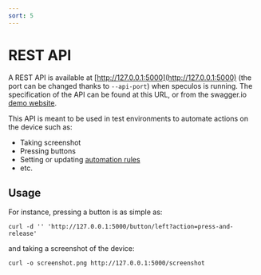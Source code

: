 ```yaml
---
sort: 5
---
```


# REST API

A REST API is available at [http://127.0.0.1:5000](http://127.0.0.1:5000) (the port can be changed thanks to `--api-port`) when speculos is running. The specification of the API can be found at this URL, or from the swagger.io [demo website](https://petstore.swagger.io/?url=https://raw.githubusercontent.com/LedgerHQ/speculos/master/api/swagger/swagger.json).

This API is meant to be used in test environments to automate actions on the device such as:

- Taking screenshot
- Pressing buttons
- Setting or updating [automation rules](automation.md)
- etc.

## Usage

For instance, pressing a button is as simple as:

```console
curl -d '' 'http://127.0.0.1:5000/button/left?action=press-and-release'
```

and taking a screenshot of the device:

```console
curl -o screenshot.png http://127.0.0.1:5000/screenshot
```
